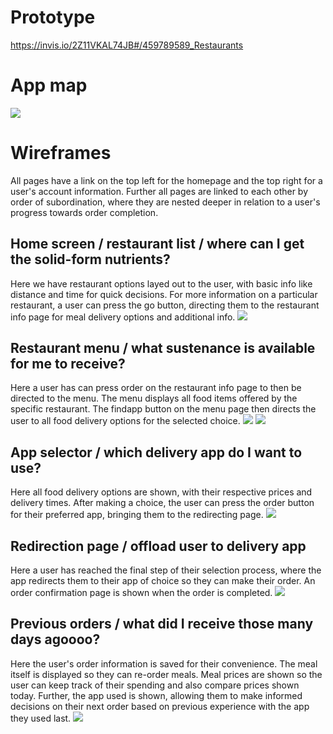 # Prototype

https://invis.io/2Z11VKAL74JB#/459789589_Restaurants

# App map

![](https://github.com/software-students-fall2021/user-experience-design-xinhua-coherent-compfood/blob/main/ux-design/compfood_appmapuh.png)

# Wireframes

All pages have a link on the top left for the homepage and the top right for a user's account information. Further all pages are linked to each other by order of subordination, where they are nested deeper in relation to a user's progress towards order completion.

## Home screen / restaurant list / where can I get the solid-form nutrients?

Here we have restaurant options layed out to the user, with basic info like distance and time for quick decisions. For more information on a particular restaurant, a user can press the go button, directing them to the restaurant info page for meal delivery options and additional info.
![](https://github.com/software-students-fall2021/user-experience-design-xinhua-coherent-compfood/blob/main/ux-design/restaurant.png)

## Restaurant menu / what sustenance is available for me to receive?

Here a user has can press order on the restaurant info page to then be directed to the menu. The menu displays all food items offered by the specific restaurant. The findapp button on the menu page then directs the user to all food delivery options for the selected choice.
![](https://github.com/software-students-fall2021/user-experience-design-xinhua-coherent-compfood/blob/main/ux-design/restaurantInfo.png)
![](https://github.com/software-students-fall2021/user-experience-design-xinhua-coherent-compfood/blob/main/ux-design/menu.png)

## App selector / which delivery app do I want to use?

Here all food delivery options are shown, with their respective prices and delivery times. After making a choice, the user can press the order button for their preferred app, bringing them to the redirecting page.
![](https://github.com/software-students-fall2021/user-experience-design-xinhua-coherent-compfood/blob/main/ux-design/AppSelector.png)

## Redirection page / offload user to delivery app

Here a user has reached the final step of their selection process, where the app redirects them to their app of choice so they can make their order. An order confirmation page is shown when the order is completed.
![](https://github.com/software-students-fall2021/user-experience-design-xinhua-coherent-compfood/blob/main/ux-design/redirecting.png)

## Previous orders / what did I receive those many days agoooo?

Here the user's order information is saved for their convenience. The meal itself is displayed so they can re-order meals. Meal prices are shown so the user can keep track of their spending and also compare prices shown today. Further, the app used is shown, allowing them to make informed decisions on their next order based on previous experience with the app they used last. 
![](https://github.com/software-students-fall2021/user-experience-design-xinhua-coherent-compfood/blob/main/ux-design/previousOrders.png)

